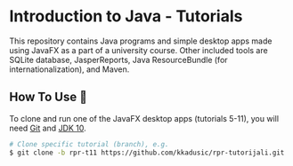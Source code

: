 # Introduction to Java - Tutorials

This repository contains Java programs and simple desktop apps made using JavaFX as a part of a university course. Other included tools 
are SQLite database, JasperReports, Java ResourceBundle (for internationalization), and Maven.

## How To Use :wrench:

To clone and run one of the JavaFX desktop apps (tutorials 5-11), you will need [Git](https://git-scm.com) and 
[JDK 10](https://www.oracle.com/java/technologies/java-archive-javase10-downloads.html).

```bash
# Clone specific tutorial (branch), e.g.
$ git clone -b rpr-t11 https://github.com/kkadusic/rpr-tutorijali.git
```
